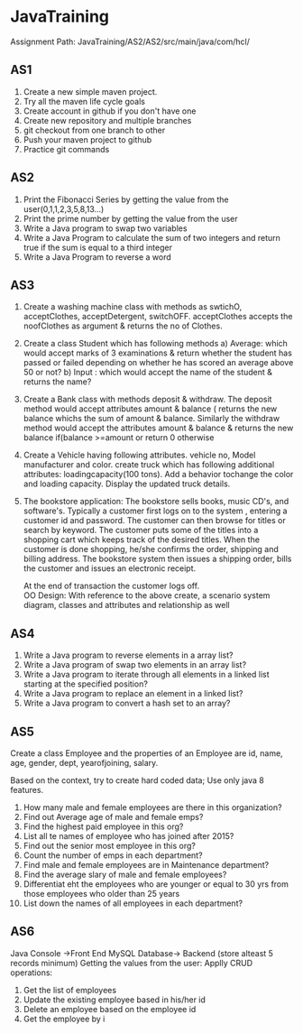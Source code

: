 # JavaTraining


Assignment Path: JavaTraining/AS2/AS2/src/main/java/com/hcl/
## AS1

1) Create a new simple maven project.
2) Try all the maven life cycle goals
3) Create account in github if you don't have one
4) Create new repository and multiple branches                                                                                      
5) git checkout from one branch to other
6) Push your maven project to github
7) Practice git commands


## AS2

1) Print the Fibonacci Series by getting the value from the user(0,1,1,2,3,5,8,13...)
2) Print the prime number by getting the value from the user
3) Write  a Java program to swap two variables
4) Write a Java Program to calculate the sum of two integers and return true if the sum is equal to a third integer
5) Write  a Java Program to reverse a word


## AS3

1) Create a washing machine class with methods as swtichO, acceptClothes, acceptDetergent, switchOFF. 
    acceptClothes accepts the noofClothes as argument & returns the no of Clothes.

2) Create a class Student which has following methods
     a) Average: which would accept marks of 3 examinations & return whether the student has passed or failed depending on whether he has scored an average above 50 or         not?
     b) Input : which would accept the name of the student & returns the name?

3) Create a Bank class with methods deposit & withdraw. The deposit method would accept attributes amount & balance ( returns the new balance whichs the sum of amount    & balance. Similarly the withdraw method would accept the attributes amount & balance & returns the new balance
   if(balance >=amount or return 0 otherwise

4) Create a Vehicle having following attributes. vehicle no, Model  manufacturer and color. create truck which has following additional attributes: loadingcapacity(100    tons). Add a behavior tochange the color and loading capacity. Display the updated truck details.

5) The bookstore application:
   The bookstore sells books, music CD's, and software's. Typically a customer first logs on to the system , entering a customer id and password. The customer can then    browse for titles or search by keyword. The customer puts some of the titles into a shopping cart which keeps track of the desired titles. When the customer is done    shopping, he/she confirms the order, shipping and billing address. The bookstore system then issues a shipping order, bills the customer and issues an electronic      receipt.
   
   At the end of transaction the customer logs off.   
   OO Design: With reference to the above create, a scenario system diagram, classes and attributes and relationship as well

## AS4

1) Write a Java program to reverse elements in a array list?
2) Write a Java program of swap two elements in an array list?
3) Write a Java program to iterate through all elements in a linked list starting at the specified position?
4) Write a Java program to replace an element in a linked list?
5) Write a Java program to convert a hash set to an array?

## AS5

Create a class Employee and the properties of an Employee are id, name, age, gender, dept, yearofjoining, salary.
 
Based on the context, try to create hard coded data; Use only java 8 features.

1) How many male and female employees are there in this organization?
2) Find out Average age of male and female emps?
3) Find the highest paid employee in this org?
4) List all te names of employee who has joined after 2015?
5) Find out the senior most employee in this org?
6) Count the number of emps in each department?
7) Find male and female employees are in Maintenance department?
8) Find  the average slary of male and female employees?
9) Differentiat eht the employees who are younger or equal to 30 yrs from those employees    who older than 25 years
10) List down the names of all employees in each department?

## AS6

Java Console ->Front End
MySQL Database-> Backend  (store alteast 5 records minimum)
Getting the values from the user:
Applly CRUD operations:

1) Get the list of employees
2) Update the existing employee based in his/her id
3) Delete an employee based on the employee id
4) Get the employee by i
